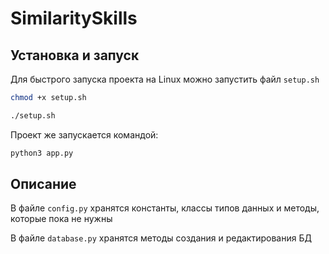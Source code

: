 # SimilaritySkills

## Установка и запуск
Для быстрого запуска проекта на Linux можно запустить файл ``setup.sh``

```sh 
chmod +x setup.sh
```
```sh 
./setup.sh
```
Проект же запускается командой:
```sh 
python3 app.py
```

## Описание
В файле ``config.py`` хранятся константы, классы типов данных и методы, которые пока не нужны

В файле ``database.py`` хранятся методы создания и редактирования БД